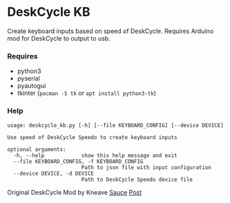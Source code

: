 # DeskCycle KB
Create keyboard inputs based on speed of DeskCycle. Requires Arduino mod for DeskCycle to output to usb.

### Requires
- python3
- pyserial
- pyautogui
- tkinter (`pacman -S tk` or `apt install python3-tk`)

### Help
```
usage: deskcycle_kb.py [-h] [--file KEYBOARD_CONFIG] [--device DEVICE]

Use speed of DeskCycle Speedo to create keyboard inputs

optional arguments:
  -h, --help            show this help message and exit
  --file KEYBOARD_CONFIG, -f KEYBOARD_CONFIG
                        Path to json file with input configuration
  --device DEVICE, -d DEVICE
                        Path to DeskCycle Speedo device file
```

Original DeskCycle Mod by Kneave [Sauce](https://github.com/kneave/dcspeedo) [Post](https://neave.engineering/2015/04/03/arduino-speedometer-for-the-deskcycle/)
